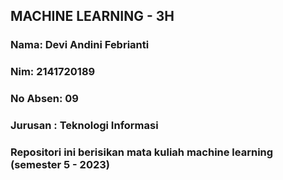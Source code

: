 ## MACHINE LEARNING - 3H

### Nama: Devi Andini Febrianti
### Nim: 2141720189
### No Absen: 09
### Jurusan : Teknologi Informasi
### Repositori ini berisikan mata kuliah machine learning (semester 5 - 2023)